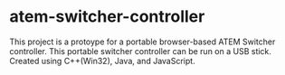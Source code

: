# atem-switcher-controller
This project is a protoype for a portable browser-based ATEM Switcher controller. This portable switcher controller can be run on a USB stick. Created using C++(Win32), Java, and JavaScript.

